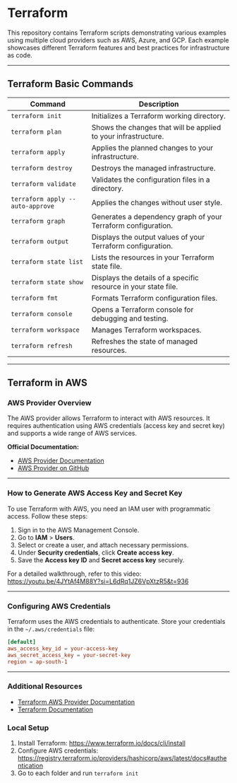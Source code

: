 # Terraform

This repository contains Terraform scripts demonstrating various examples using multiple cloud providers such as AWS, Azure, and GCP. Each example showcases different Terraform features and best practices for infrastructure as code.

---

## Terraform Basic Commands

| Command                | Description                                                      |
|------------------------|------------------------------------------------------------------|
| `terraform init`       | Initializes a Terraform working directory.                       |
| `terraform plan`       | Shows the changes that will be applied to your infrastructure.   |
| `terraform apply`      | Applies the planned changes to your infrastructure.              |
| `terraform destroy`    | Destroys the managed infrastructure.                             |
| `terraform validate`   | Validates the configuration files in a directory.                |
| `terraform apply --auto-approve`        | Applies the changes without user style.         |
| `terraform graph`      | Generates a dependency graph of your Terraform configuration.    |
| `terraform output`     | Displays the output values of your Terraform configuration.      |
| `terraform state list` | Lists the resources in your Terraform state file.                |
| `terraform state show` | Displays the details of a specific resource in your state file.  |
| `terraform fmt`        | Formats Terraform configuration files.                           |
| `terraform console`    | Opens a Terraform console for debugging and testing.             |
| `terraform workspace`  | Manages Terraform workspaces.                                    |
| `terraform refresh`    | Refreshes the state of managed resources.                        |
---

## Terraform in AWS

### AWS Provider Overview

The AWS provider allows Terraform to interact with AWS resources. It requires authentication using AWS credentials (access key and secret key) and supports a wide range of AWS services.

**Official Documentation:**  
- [AWS Provider Documentation](https://registry.terraform.io/providers/hashicorp/aws/latest/docs)
- [AWS Provider on GitHub](https://github.com/hashicorp/terraform-provider-aws)

---

### How to Generate AWS Access Key and Secret Key

To use Terraform with AWS, you need an IAM user with programmatic access. Follow these steps:

1. Sign in to the AWS Management Console.
2. Go to **IAM** > **Users**.
3. Select or create a user, and attach necessary permissions.
4. Under **Security credentials**, click **Create access key**.
5. Save the **Access key ID** and **Secret access key** securely.

For a detailed walkthrough, refer to this video:  
https://youtu.be/4JYtAf4M88Y?si=L6dRq1JZ6VpXtzR5&t=936

---

### Configuring AWS Credentials

Terraform uses the AWS credentials to authenticate. Store your credentials in the `~/.aws/credentials` file:

```toml
[default]
aws_access_key_id = your-access-key
aws_secret_access_key = your-secret-key
region = ap-south-1
```

---

### Additional Resources

- [Terraform AWS Provider Documentation](https://registry.terraform.io/providers/hashicorp/aws/latest/docs)
- [Terraform Documentation](https://www.terraform.io/docs)


### Local Setup

1. Install Terraform: https://www.terraform.io/docs/cli/install
2. Configure AWS credentials: https://registry.terraform.io/providers/hashicorp/aws/latest/docs#authentication
3. Go to each folder and run `terraform init`